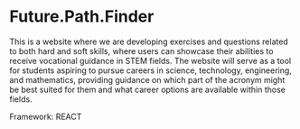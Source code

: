 # Future.Path.Finder

This is a website where we are developing exercises and questions related to both hard and soft skills, where users can showcase their abilities to receive vocational guidance in STEM fields. The website will serve as a tool for students aspiring to pursue careers in science, technology, engineering, and mathematics, providing guidance on which part of the acronym might be best suited for them and what career options are available within those fields.

Framework: REACT
